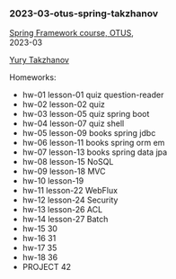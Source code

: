 ### 2023-03-otus-spring-takzhanov

[Spring Framework course, OTUS](https://otus.ru/lessons/javaspring/),  
2023-03

[Yury Takzhanov](https://takzhanov.github.io/)

Homeworks:
* hw-01 lesson-01 quiz question-reader
* hw-02 lesson-02 quiz
* hw-03 lesson-05 quiz spring boot
* hw-04 lesson-07 quiz shell
* hw-05 lesson-09 books spring jdbc
* hw-06 lesson-11 books spring orm em
* hw-07 lesson-13 books spring data jpa
* hw-08 lesson-15 NoSQL
* hw-09 lesson-18 MVC
* hw-10 lesson-19
* hw-11 lesson-22 WebFlux
* hw-12 lesson-24 Security
* hw-13 lesson-26 ACL
* hw-14 lesson-27 Batch
* hw-15 30
* hw-16 31
* hw-17 35
* hw-18 36
* PROJECT 42